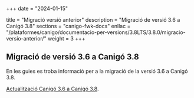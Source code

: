+++
date        = "2024-01-15"

title       = "Migració versió anterior"
description = "Migració de versió 3.6 a Canigó 3.8"
sections    = "canigo-fwk-docs"
enllac		= "/plataformes/canigo/documentacio-per-versions/3.8LTS/3.8.0/migracio-versio-anterior/"
weight		= 3
+++

## Migració de versió 3.6 a Canigó 3.8

En les guies es troba informació per a la migració de la versió 3.6 a Canigó 3.8.

[Actualització Canigó 3.6 a Canigó 3.8](/howtos/2024-01-Howto-Actualitzacio_Canigo3_6_Canigo3_8).


